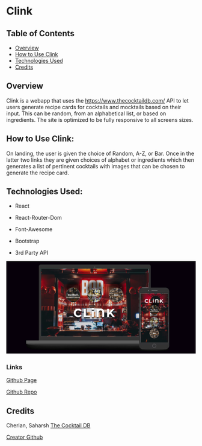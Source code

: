 #  Clink

## Table of Contents

- [Overview](#overview)
- [How to Use Clink](#how-to-use-clink)
- [Technologies Used](#technologies-used)
- [Credits](#credits)

## Overview

Clink is a webapp that uses the https://www.thecocktaildb.com/ API to let users generate recipe cards for cocktails and mocktails based on their input. This can be random, from an alphabetical list, or based on ingredients. The site is optimized to be fully responsive to all screens sizes.

## How to Use Clink:

On landing, the user is given the choice of Random, A-Z, or Bar. Once in the latter two links they are given choices of alphabet or ingredients which then generates a list of pertinent cocktails with images that can be chosen to generate the recipe card.

## Technologies Used:

- React
- React-Router-Dom

- Font-Awesome
- Bootstrap
- 3rd Party API


![Screenshot of full working page](./src/assets/images/site-screenshot.jpg "Portfolio Page Screenshot")

### Links

 [Github Page](https://clink.herokuapp.com/)

 [Github Repo](https://github.com/sashdc/clink)

 ## Credits

Cherian, Saharsh
[The Cocktail DB](https://www.thecocktaildb.com/)


[Creator Github](https://github.com/sashdc)

